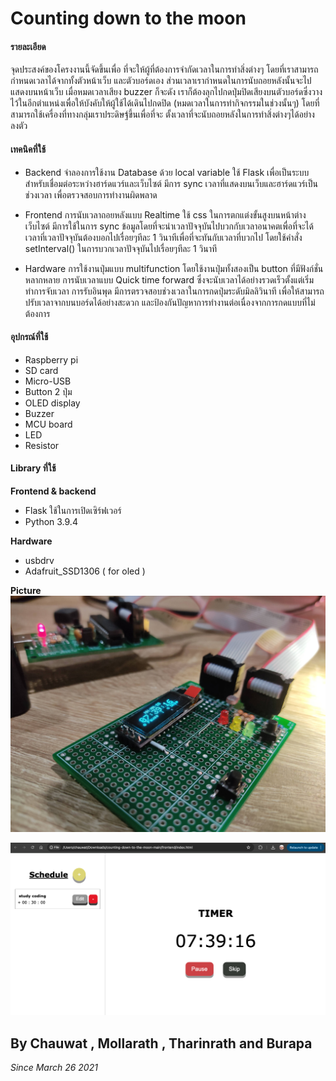 Counting down to the moon
===================================

#### รายละเอียด
จุดประสงค์ของโครงงานนี้จัดขึ้นเพื่อ ที่จะให้ผู้ที่ต้องการจำกัดเวลาในการทำสิ่งต่างๆ โดยที่เราสามารถกำหนดเวลาได้จากทั้งตัวหน้าเว็บ และตัวบอร์ดเอง ส่วนเวลาเรากำหนดในการนับถอยหลังนั้นจะไปแสดงบนหน้าเว็บ เมื่อหมดเวลาเสียง buzzer ก็จะดัง เราก็ต้องลุกไปกดปุ่มปิดเสียงบนตัวบอร์ดซึ่งวางไว้ในอีกตำแหน่งเพื่อให้บังคับให้ผู้ใช้ได้เดินไปกดปิด (หมดเวลาในการทำกิจกรรมในช่วงนั้นๆ) โดยที่สามารถใช้เครื่องที่ทางกลุ่มเราประดิษฐ์ขึ้นเพื่อที่จะ ตั้งเวลาที่จะนับถอยหลังในการทำสิ่งต่างๆได้อย่างลงตัว

#### เทคนิคที่ใช้

- Backend
จำลองการใช้งาน Database ด้วย local variable
ใช้ Flask เพื่อเป็นระบบสำหรับเชื่อมต่อระหว่างฮาร์ดแวร์และเว็บไซต์
มีการ sync เวลาที่แสดงบนเว็บและฮาร์ดแวร์เป็นช่วงเวลา เพื่อตรวจสอบการทำงานผิดพลาด

- Frontend
การนับเวลาถอยหลังแบบ Realtime
ใช้ css ในการตกแต่งขั้นสูงบนหน้าต่างเว็บไซต์
มีการใช้ในการ sync ข้อมูลโดยที่จะนำเวลาปัจจุบันไปบวกกับเวลาอนาคตเพื่อที่จะได้เวลาที่เวลาปัจจุบันต้องบอกไปเรื่อยๆทีละ 1 วินาทีเพื่อที่จะทันกับเวลาที่บวกไป โดยใช้คำสั่ง setInterval() ในการบวกเวลาปัจจุบันไปเรื่อยๆทีละ 1 วินาที

- Hardware
การใช้งานปุ่มแบบ multifunction โดยใช้งานปุ่มทั้งสองเป็น button ที่มีฟังก์ชั่นหลากหลาย
การนับเวลาแบบ Quick time forward ซึ่งจะนับเวลาได้อย่างรวดเร็วตั้งแต่เริ่มทำการจับเวลา
การรับอินพุด มีการตรวจสอบช่วงเวลาในการกดปุ่มระดับมิลลิวินาที เพื่อให้สามารถปรับเวลาจากบนบอร์ดได้อย่างสะดวก และป้องกันปัญหาการทำงานต่อเนื่องจากการกดแบบที่ไม่ต้องการ

#### อุปกรณ์ที่ใช้
- Raspberry pi
- SD card
- Micro-USB
- Button 2 ปุ่ม
- OLED display
- Buzzer
- MCU board
- LED
- Resistor

#### Library ที่ใช้
**Frontend & backend**
- Flask ใช้ในการเปิดเซิร์ฟเวอร์
- Python 3.9.4

**Hardware**
- usbdrv
- Adafruit_SSD1306 ( for oled )

**Picture**
![MCU Alarm Device](./assets/mcu_alarm_device.jpg)

![Web Interface](./assets/web_interface.png)

By Chauwat , Mollarath , Tharinrath and Burapa
--------------------------------------

_Since March 26 2021_
